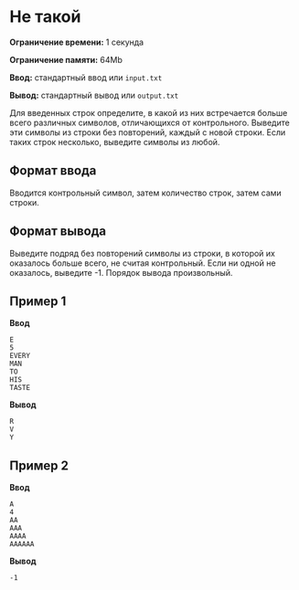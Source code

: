 # Не такой

**Ограничение времени:** 1 секунда

**Ограничение памяти:** 64Mb

**Ввод:** стандартный ввод или `input.txt`

**Вывод:** стандартный вывод или `output.txt`

Для введенных строк определите, в какой из них встречается больше всего различных символов, отличающихся от контрольного. Выведите эти символы из строки без повторений, каждый с новой строки. Если таких строк несколько, выведите символы из любой.

## Формат ввода

Вводится контрольный символ, затем количество строк, затем сами строки.

## Формат вывода

Выведите подряд без повторений символы из строки, в которой их оказалось больше всего, не считая контрольный. Если ни одной не оказалось, выведите -1. Порядок вывода произвольный.

## Пример 1

**Ввод**
```
E
5
EVERY
MAN
TO
HIS
TASTE
```

**Вывод**
```
R
V
Y
```

## Пример 2

**Ввод**
```
A
4
AA
AAA
AAAA
AAAAAA
```

**Вывод**
```
-1